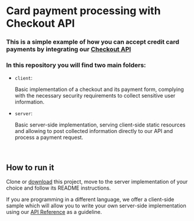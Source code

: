 # Card payment processing with Checkout API

### This is a simple example of how you can accept credit card payments by integrating our [Checkout API](https://developers.mercadopago.com/en/guides/payments/api/introduction)

### In this repository you will find two main folders:

- `client`: 
  
    Basic implementation of a checkout and its payment form, complying with the necessary security requirements to collect sensitive user information.

- `server`: 

    Basic server-side implementation, serving client-side static resources and allowing to post collected information directly to our API and process a payment request. 

<br>

## How to run it

Clone or [download](https://github.com/mercadopago/card-payment-sample/archive/master.zip) this project, move to the server implementation of your choice and follow its README instructions.

If you are programming in a different language, we offer a client-side sample which will allow you to write your own server-side implementation using our [API Reference](https://developers.mercadopago.com/en/reference/payments/_payments/post/) as a guideline.